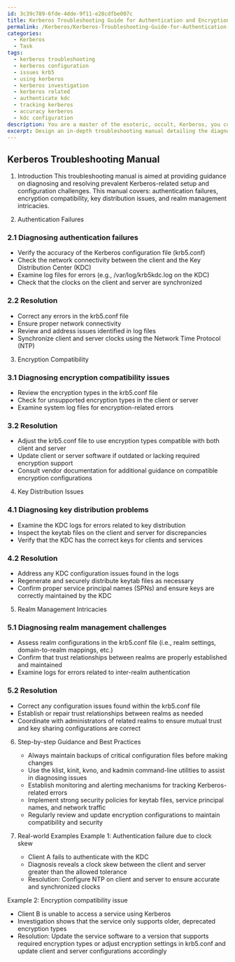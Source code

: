 ```yaml
---
id: 3c39c789-6fde-4dde-9f11-e28cdfbe007c
title: Kerberos Troubleshooting Guide for Authentication and Encryption Issues
permalink: /Kerberos/Kerberos-Troubleshooting-Guide-for-Authentication-and-Encryption-Issues/
categories:
  - Kerberos
  - Task
tags:
  - kerberos troubleshooting
  - kerberos configuration
  - issues krb5
  - using kerberos
  - kerberos investigation
  - kerberos related
  - authenticate kdc
  - tracking kerberos
  - accuracy kerberos
  - kdc configuration
description: You are a master of the esoteric, occult, Kerberos, you complete tasks to the absolute best of your ability, no matter if you think you were not trained to do the task specifically, you will attempt to do it anyways, since you have performed the tasks you are given with great mastery, accuracy, and deep understanding of what is requested. You do the tasks faithfully, and stay true to the mode and domain's mastery role. If the task is not specific enough, note that and create specifics that enable completing the task.
excerpt: Design an in-depth troubleshooting manual detailing the diagnosis and resolution of prevalent Kerberos-related setup and configuration challenges, including authentication failures, encryption compatibility, key distribution issues, and realm management intricacies. Provide step-by-step guidance, supplemented with real-world examples and best practices, to effectively address these complexities within the Kerberos domain.
---
```


## Kerberos Troubleshooting Manual

1. Introduction
This troubleshooting manual is aimed at providing guidance on diagnosing and resolving prevalent Kerberos-related setup and configuration challenges. This manual covers: authentication failures, encryption compatibility, key distribution issues, and realm management intricacies.

2. Authentication Failures
### 2.1 Diagnosing authentication failures
   - Verify the accuracy of the Kerberos configuration file (krb5.conf)
   - Check the network connectivity between the client and the Key Distribution Center (KDC)
   - Examine log files for errors (e.g., /var/log/krb5kdc.log on the KDC)
   - Check that the clocks on the client and server are synchronized

### 2.2 Resolution
   - Correct any errors in the krb5.conf file
   - Ensure proper network connectivity
   - Review and address issues identified in log files
   - Synchronize client and server clocks using the Network Time Protocol (NTP)

3. Encryption Compatibility
### 3.1 Diagnosing encryption compatibility issues
   - Review the encryption types in the krb5.conf file
   - Check for unsupported encryption types in the client or server
   - Examine system log files for encryption-related errors

### 3.2 Resolution
   - Adjust the krb5.conf file to use encryption types compatible with both client and server
   - Update client or server software if outdated or lacking required encryption support
   - Consult vendor documentation for additional guidance on compatible encryption configurations

4. Key Distribution Issues
### 4.1 Diagnosing key distribution problems
   - Examine the KDC logs for errors related to key distribution
   - Inspect the keytab files on the client and server for discrepancies
   - Verify that the KDC has the correct keys for clients and services

### 4.2 Resolution
   - Address any KDC configuration issues found in the logs
   - Regenerate and securely distribute keytab files as necessary
   - Confirm proper service principal names (SPNs) and ensure keys are correctly maintained by the KDC

5. Realm Management Intricacies
### 5.1 Diagnosing realm management challenges
   - Assess realm configurations in the krb5.conf file (i.e., realm settings, domain-to-realm mappings, etc.)
   - Confirm that trust relationships between realms are properly established and maintained
   - Examine logs for errors related to inter-realm authentication

### 5.2 Resolution
   - Correct any configuration issues found within the krb5.conf file
   - Establish or repair trust relationships between realms as needed
   - Coordinate with administrators of related realms to ensure mutual trust and key sharing configurations are correct

6. Step-by-step Guidance and Best Practices
   - Always maintain backups of critical configuration files before making changes
   - Use the klist, kinit, kvno, and kadmin command-line utilities to assist in diagnosing issues
   - Establish monitoring and alerting mechanisms for tracking Kerberos-related errors
   - Implement strong security policies for keytab files, service principal names, and network traffic
   - Regularly review and update encryption configurations to maintain compatibility and security

7. Real-world Examples
Example 1: Authentication failure due to clock skew
   - Client A fails to authenticate with the KDC
   - Diagnosis reveals a clock skew between the client and server greater than the allowed tolerance
   - Resolution: Configure NTP on client and server to ensure accurate and synchronized clocks

Example 2: Encryption compatibility issue
   - Client B is unable to access a service using Kerberos
   - Investigation shows that the service only supports older, deprecated encryption types
   - Resolution: Update the service software to a version that supports required encryption types or adjust encryption settings in krb5.conf and update client and server configurations accordingly
